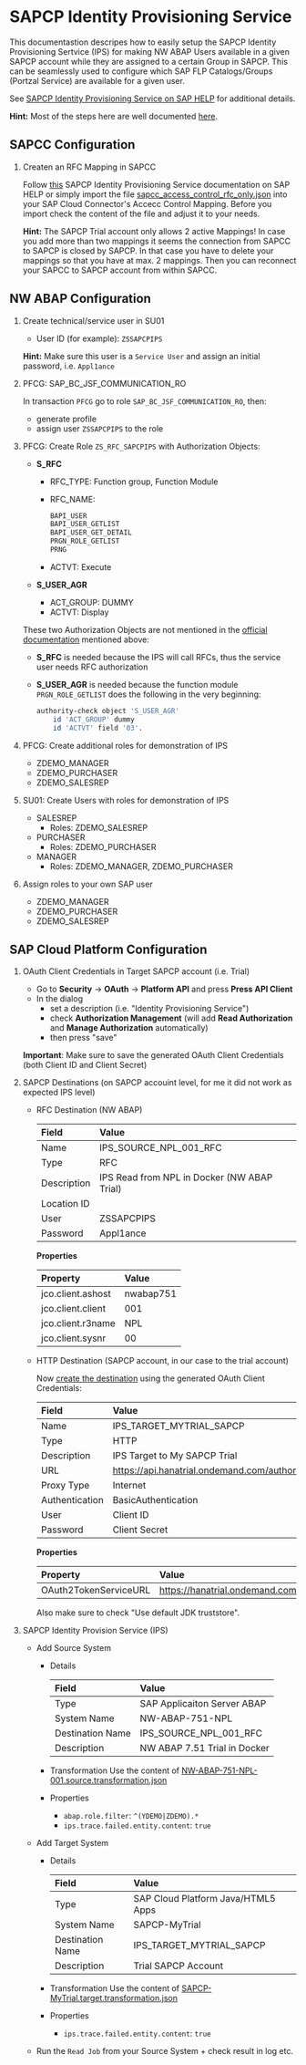 # SAPCP Identity Provisioning Service

This documentastion descripes how to easily setup the SAPCP Identity Provisioning Sertvice (IPS) for making
NW ABAP Users available in a given SAPCP account while they are assigned to a certain Group in SAPCP. This can be seamlessly used to configure which SAP FLP Catalogs/Groups (Portzal Service) are available for a given user.

See [SAPCP Identity Provisioning Service on SAP HELP](https://help.sap.com/viewer/p/IDENTITY_PROVISIONING) for additional details.

**Hint:** Most of the steps here are well documented [here](https://help.sap.com/viewer/f48e822d6d484fa5ade7dda78b64d9f5/Cloud/en-US/5235087c8a6e4860aac36a8c3675fb9d.html).

## SAPCC Configuration

1. Createn an RFC Mapping in SAPCC

     Follow [this](https://help.sap.com/viewer/f48e822d6d484fa5ade7dda78b64d9f5/Cloud/en-US/5235087c8a6e4860aac36a8c3675fb9d.html) SAPCP Identity Provisioning Service documentation on SAP HELP or simply import the file [sapcc_access_control_rfc_only.json](./sapcc_access_control_rfc_only.json) into your SAP Cloud Connector's Accecc Control Mapping. Before you import check the content of the file and adjust it to your needs.

    **Hint:** The SAPCP Trial account only allows 2 active Mappings! In case you add more than two mappings it seems the connection from SAPCC to SAPCP is closed by SAPCP. In that case you have to delete your mappings so that you have at max. 2 mappings. Then you can reconnect your SAPCC to SAPCP account from within SAPCC.

## NW ABAP Configuration

1. Create technical/service user in SU01

    - User ID (for example): `ZSSAPCPIPS`

    **Hint:** Make sure this user is a `Service User` and assign an initial password, i.e. `Appl1ance`

1. PFCG: SAP_BC_JSF_COMMUNICATION_RO

    In transaction `PFCG` go to role `SAP_BC_JSF_COMMUNICATION_RO`, then:

    - generate profile
    - assign user `ZSSAPCPIPS` to the role

1. PFCG: Create Role `ZS_RFC_SAPCPIPS` with Authorization Objects:

    - **S_RFC**
      - RFC_TYPE: Function group, Function Module
      - RFC_NAME:

          ```sh
          BAPI_USER
          BAPI_USER_GETLIST
          BAPI_USER_GET_DETAIL
          PRGN_ROLE_GETLIST
          PRNG
          ```
      - ACTVT: Execute

    - **S_USER_AGR**
      - ACT_GROUP: DUMMY
      - ACTVT: Display

    These two Authorization Objects are not mentioned in the [official documentation](https://help.sap.com/viewer/f48e822d6d484fa5ade7dda78b64d9f5/Cloud/en-US/5235087c8a6e4860aac36a8c3675fb9d.html) mentioned above:

    - **S_RFC** is needed because the IPS will call RFCs, thus the service user needs RFC authorization

    - **S_USER_AGR** is needed because the function module `PRGN_ROLE_GETLIST` does the following in the very beginning:

        ```sh
        authority-check object 'S_USER_AGR'
            id 'ACT_GROUP' dummy
            id 'ACTVT' field '03'.
        ```

1. PFCG: Create additional roles for demonstration of IPS
    - ZDEMO_MANAGER
    - ZDEMO_PURCHASER
    - ZDEMO_SALESREP

1. SU01: Create Users with roles for demonstration of IPS
    - SALESREP
      - Roles: ZDEMO_SALESREP
    - PURCHASER
      - Roles: ZDEMO_PURCHASER
    - MANAGER
      - Roles: ZDEMO_MANAGER, ZDEMO_PURCHASER

1. Assign roles to your own SAP user
    - ZDEMO_MANAGER
    - ZDEMO_PURCHASER
    - ZDEMO_SALESREP

## SAP Cloud Platform Configuration

1. OAuth Client Credentials in Target SAPCP account (i.e. Trial)

    - Go to **Security** -> **OAuth** -> **Platform API** and press **Press API Client**
    - In the dialog
      - set a description (i.e. "Identity Provisioning Service")
      - check **Authorization Management** (will add **Read Authorization** and **Manage Authorization** automatically)
      - then press "save"

    **Important**: Make sure to save the generated OAuth Client Credentials (both Client ID and Client Secret)

1. SAPCP Destinations (on SAPCP accouint level, for me it did not work as expected IPS level)

    - RFC Destination (NW ABAP)

      | Field          | Value                                       |
      |:-------------- |:------------------------------------------- |
      | Name           | IPS_SOURCE_NPL_001_RFC                      |
      | Type           | RFC                                         |
      | Description    | IPS Read from NPL in Docker (NW ABAP Trial) |
      | Location ID    |                                             |
      | User           | ZSSAPCPIPS                                  |
      | Password       | Appl1ance                                   |

      **Properties**

      | Property           | Value     |
      |:-------------------|:----------|
      | jco.client.ashost  | nwabap751 |
      | jco.client.client  | 001       |
      | jco.client.r3name  | NPL       |
      | jco.client.sysnr   | 00        |

    - HTTP Destination (SAPCP account, in our case to the trial account)

      Now [create the destination](https://help.sap.com/viewer/f48e822d6d484fa5ade7dda78b64d9f5/Cloud/en-US/dcdf72892190449384ba522fa95b4e8e.html) using the generated OAuth Client Credentials:

      | Field          | Value                                                                     |
      |:-------------- |:------------------------------------------------------------------------- |
      | Name           | IPS_TARGET_MYTRIAL_SAPCP                                                  |
      | Type           | HTTP                                                                      |
      | Description    | IPS Target to My SAPCP Trial                                              |
      | URL            | https://api.hanatrial.ondemand.com/authorization/v1/accounts/p123456trial |
      | Proxy Type     | Internet                                                                  |
      | Authentication | BasicAuthentication                                                       |
      | User           | Client ID                                                                 |
      | Password       | Client Secret                                                             |

      **Properties**

      | Property              | Value                                             |
      |:----------------------|:--------------------------------------------------|
      | OAuth2TokenServiceURL | https://hanatrial.ondemand.com/oauth2/apitoken/v1 |

      Also make sure to check "Use default JDK truststore".

1. SAPCP Identity Provision Service (IPS)

    - Add Source System

      - Details

        | Field            | Value                          |
        |:---------------- |:------------------------------ |
        | Type             | SAP Applicaiton Server ABAP    |
        | System Name      | NW-ABAP-751-NPL                |
        | Destination Name | IPS_SOURCE_NPL_001_RFC         |
        | Description      | NW ABAP 7.51 Trial in Docker   |

      - Transformation
        Use the content of [NW-ABAP-751-NPL-001.source.transformation.json](./NW-ABAP-751-NPL-001.source.transformation.json)

      - Properties
        - `abap.role.filter`: `^(YDEMO|ZDEMO).*`
        - `ips.trace.failed.entity.content`: `true`

    - Add Target System

      - Details

        | Field            | Value                              |
        |:---------------- |:---------------------------------- |
        | Type             | SAP Cloud Platform Java/HTML5 Apps |
        | System Name      | SAPCP-MyTrial                      |
        | Destination Name | IPS_TARGET_MYTRIAL_SAPCP           |
        | Description      | Trial SAPCP Account                |

      - Transformation
        Use the content of [SAPCP-MyTrial.target.transformation.json](./SAPCP-MyTrial.target.transformation.json)

      - Properties
        - `ips.trace.failed.entity.content`: `true`

    - Run the `Read Job` from your Source System + check result in log etc.
